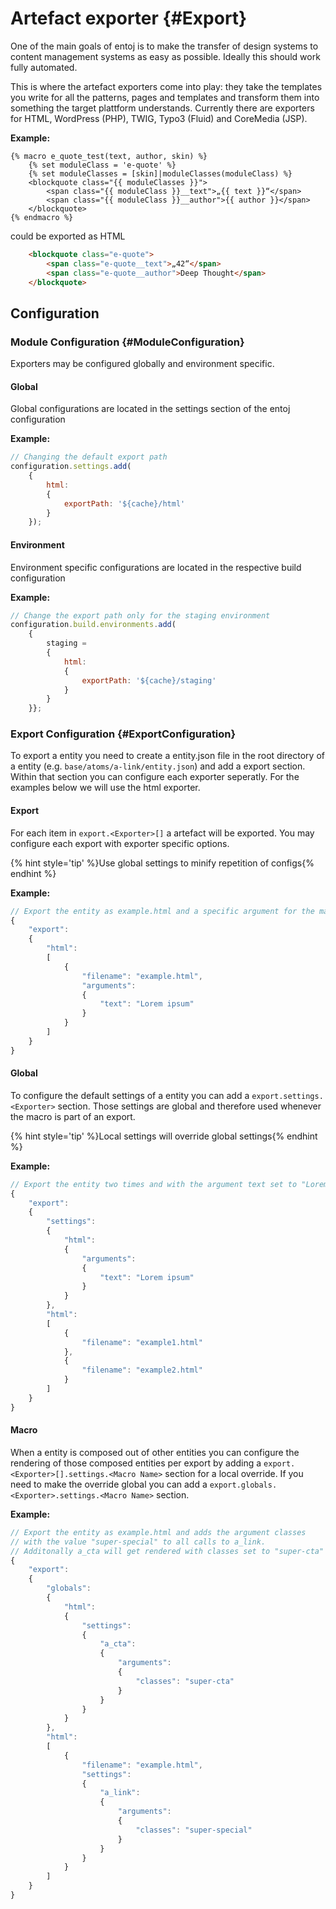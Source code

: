 # Artefact exporter {#Export}

One of the main goals of entoj is to make the transfer of design systems to content management systems as easy as possible. Ideally this should work fully automated.

This is where the artefact exporters come into play: they take the templates you write for all the patterns, pages and templates and transform them into something the target plattform understands. Currently there are exporters for HTML, WordPress (PHP), TWIG, Typo3 (Fluid) and CoreMedia (JSP).

**Example:**
```jinja
{% macro e_quote_test(text, author, skin) %}
    {% set moduleClass = 'e-quote' %}
    {% set moduleClasses = [skin]|moduleClasses(moduleClass) %}
    <blockquote class="{{ moduleClasses }}">
        <span class="{{ moduleClass }}__text">„{{ text }}“</span>        
        <span class="{{ moduleClass }}__author">{{ author }}</span>
    </blockquote>
{% endmacro %}
```

could be exported as HTML

```html
    <blockquote class="e-quote">
        <span class="e-quote__text">„42“</span>        
        <span class="e-quote__author">Deep Thought</span>
    </blockquote>
```


## Configuration

### Module Configuration {#ModuleConfiguration}

Exporters may be configured globally and environment specific.

#### Global

Global configurations are located in the settings section of the entoj configuration

**Example:**
```javascript
// Changing the default export path
configuration.settings.add(
    {
        html:
        {
            exportPath: '${cache}/html'
        }
    });
```

#### Environment

Environment specific configurations are located in the respective build configuration

**Example:**
```javascript
// Change the export path only for the staging environment
configuration.build.environments.add(
    {
        staging =
        {
	        html:
	        {
                exportPath: '${cache}/staging'
            }
        }
	}};
```

### Export Configuration {#ExportConfiguration}

To export a entity you need to create a entity.json file in the root directory of a entity (e.g. `base/atoms/a-link/entity.json`) and add a export section. Within that section you can configure each exporter seperatly. For the examples below we will use the html exporter. 

#### Export

For each item in `export.<Exporter>[]` a artefact will be exported. You may configure each export with exporter specific options.

{% hint style='tip' %}Use global settings to minify repetition of configs{% endhint %}

**Example:**
```javascript
// Export the entity as example.html and a specific argument for the macro
{
	"export":
	{
        "html":
        [
            {
                "filename": "example.html",
                "arguments":
                {
                    "text": "Lorem ipsum"
                }
            }
        ]
	}
}
```


#### Global

To configure the default settings of a entity you can add a `export.settings.<Exporter>` section. Those settings are global and therefore used whenever the macro is part of an export.

{% hint style='tip' %}Local settings will override global settings{% endhint %}

**Example:**
```javascript
// Export the entity two times and with the argument text set to "Lorem Ipsum"
{
	"export":
	{
        "settings":
        {
            "html":
            {
                "arguments":
                {
                    "text": "Lorem ipsum"
                }                             
            }
        },
        "html":
        [
            {
                "filename": "example1.html"
            },
            {
                "filename": "example2.html"
            }            
        ]
	}
}
```


#### Macro

When a entity is composed out of other entities you can configure the rendering of those composed entities per export by adding a `export.<Exporter>[].settings.<Macro Name>` section for a local override. If you need to make the override global you can add a `export.globals.<Exporter>.settings.<Macro Name>` section.

**Example:**
```javascript
// Export the entity as example.html and adds the argument classes 
// with the value "super-special" to all calls to a_link.
// Additonally a_cta will get rendered with classes set to "super-cta"
{
	"export":
	{
        "globals":
        {
            "html":
            {
                "settings":
                {
                    "a_cta": 
                    {
                        "arguments":
                        {
                            "classes": "super-cta"
                        }
                    }
                }                                
            }
        },        
        "html":
        [
            {
                "filename": "example.html",
                "settings":
                {
                    "a_link": 
                    {
                        "arguments":
                        {
                            "classes": "super-special"
                        }
                    }
                }
            }
        ]
	}
}
```

